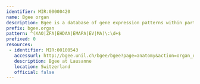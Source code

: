 ```yaml
---
identifier: MIR:00000420
name: Bgee organ
description: Bgee is a database of gene expression patterns within particular anatomical structures within a species, and between different animal species. This collection refers to anatomical structures.
prefix: bgee.organ
pattern: ^(XAO|ZFA|EHDAA|EMAPA|EV|MA)\:\d+$
prefixed: 0
resources:
 - identifier: MIR:00100543
   accessurl: http://bgee.unil.ch/bgee/bgee?page=anatomy&action=organ_details&organ_id=
   description: Bgee at Lausanne
   location: Switzerland
   official: false
---
```

